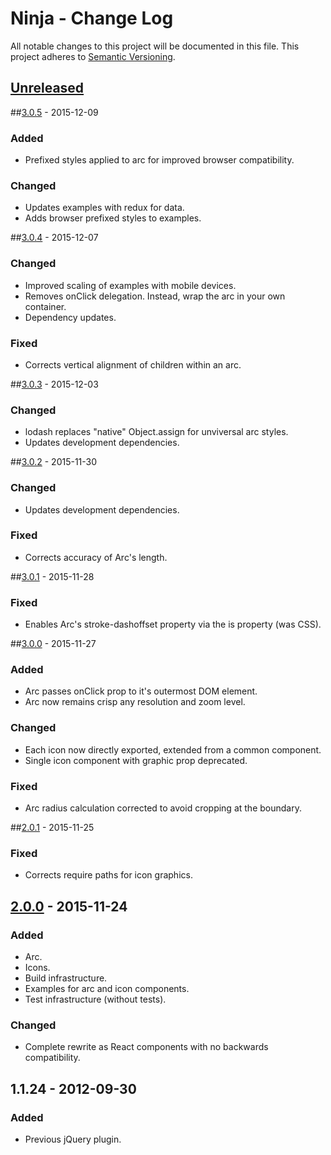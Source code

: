 # Ninja - Change Log
All notable changes to this project will be documented in this file.
This project adheres to [Semantic Versioning](http://semver.org/).

## [Unreleased]

##[3.0.5] - 2015-12-09
### Added
- Prefixed styles applied to arc for improved browser compatibility.

### Changed
- Updates examples with redux for data.
- Adds browser prefixed styles to examples.

##[3.0.4] - 2015-12-07
### Changed
- Improved scaling of examples with mobile devices.
- Removes onClick delegation. Instead, wrap the arc in your own container.
- Dependency updates.

### Fixed
- Corrects vertical alignment of children within an arc.

##[3.0.3] - 2015-12-03
### Changed
- lodash replaces "native" Object.assign for unviversal arc styles.
- Updates development dependencies.

##[3.0.2] - 2015-11-30
### Changed
- Updates development dependencies.

### Fixed
- Corrects accuracy of Arc's length.

##[3.0.1] - 2015-11-28
### Fixed
- Enables Arc's stroke-dashoffset property via the is property (was CSS).

##[3.0.0] - 2015-11-27
### Added
- Arc passes onClick prop to it's outermost DOM element.
- Arc now remains crisp any resolution and zoom level.

### Changed
- Each icon now directly exported, extended from a common component.
- Single icon component with graphic prop deprecated.

### Fixed
- Arc radius calculation corrected to avoid cropping at the boundary.

##[2.0.1] - 2015-11-25
### Fixed
- Corrects require paths for icon graphics.

## [2.0.0] - 2015-11-24
### Added
- Arc.
- Icons.
- Build infrastructure.
- Examples for arc and icon components.
- Test infrastructure (without tests).

### Changed
- Complete rewrite as React components with no backwards compatibility.

## 1.1.24 - 2012-09-30
### Added
- Previous jQuery plugin.

[Unreleased]: https://github.com/ninja/ruto/compare/develop...3.0.5
[3.0.5]: https://github.com/ninja/ruto/compare/3.0.5...3.0.4
[3.0.4]: https://github.com/ninja/ruto/compare/3.0.4...3.0.3
[3.0.3]: https://github.com/ninja/ruto/compare/3.0.3...3.0.2
[3.0.2]: https://github.com/ninja/ruto/compare/3.0.2...3.0.1
[3.0.1]: https://github.com/ninja/ruto/compare/3.0.1...3.0.0
[3.0.0]: https://github.com/ninja/ruto/compare/3.0.0...2.0.1
[2.0.1]: https://github.com/ninja/ruto/compare/2.0.1...2.0.0
[2.0.0]: https://github.com/ninja/ruto/compare/2.0.0
